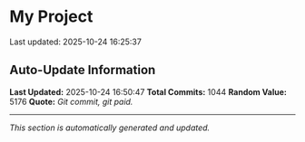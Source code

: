 # My Project


Last updated: 2025-10-24 16:25:37



























































































































































































































































































































































































































































































































































































































































































































































































































































































































































































































































































































































































































































































































































































































































































## Auto-Update Information

**Last Updated:** 2025-10-24 16:50:47
**Total Commits:** 1044
**Random Value:** 5176
**Quote:** _Git commit, git paid._

---
_This section is automatically generated and updated._
